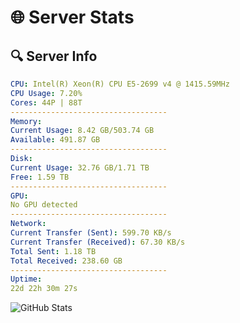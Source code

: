 # 🌐 Server Stats
## 🔍 Server Info
```yaml
CPU: Intel(R) Xeon(R) CPU E5-2699 v4 @ 1415.59MHz
CPU Usage: 7.20%
Cores: 44P | 88T
-----------------------------------
Memory:
Current Usage: 8.42 GB/503.74 GB
Available: 491.87 GB
-----------------------------------
Disk:
Current Usage: 32.76 GB/1.71 TB
Free: 1.59 TB
-----------------------------------
GPU:
No GPU detected
-----------------------------------
Network:
Current Transfer (Sent): 599.70 KB/s
Current Transfer (Received): 67.30 KB/s
Total Sent: 1.18 TB
Total Received: 238.60 GB
-----------------------------------
Uptime:
22d 22h 30m 27s
```
![GitHub Stats](https://img.shields.io/badge/Updated-2025-05-12_15:39:15-blue)